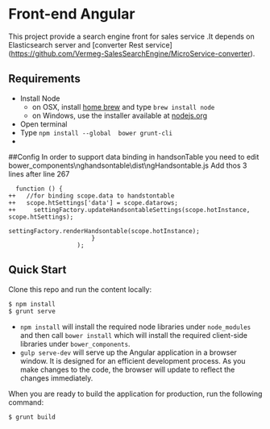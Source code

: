 # Front-end Angular
This project provide a search engine front for sales service .It depends on Elasticsearch server and [converter Rest service] (https://github.com/Vermeg-SalesSearchEngine/MicroService-converter).

## Requirements

- Install Node
    - on OSX, install [home brew](http://brew.sh/) and type `brew install node`
    - on Windows, use the installer available at [nodejs.org](http://nodejs.org/)
- Open terminal
- Type `npm install --global  bower grunt-cli`
- 
##Config
In order to support data binding in handsonTable you need to edit bower_components\nghandsontable\dist\ngHandsontable.js
Add thos 3 lines after line 267
 ```                      
   function () {
++   //for binding scope.data to handstontable
++   scope.htSettings['data'] = scope.datarows;
++     settingFactory.updateHandsontableSettings(scope.hotInstance, scope.htSettings);
                            settingFactory.renderHandsontable(scope.hotInstance);
                        }
                    );
```
## Quick Start
Clone this repo and run the content locally:
```bash
$ npm install
$ grunt serve
```
- `npm install` will install the required node libraries under `node_modules` and then call `bower install` which will install the required client-side libraries under `bower_components`.
- `gulp serve-dev` will serve up the Angular application in a browser window. It is designed for an efficient development process. As you make changes to the code, the browser will update to reflect the changes immediately.

When you are ready to build the application for production, run the following command:
```bash
$ grunt build
```
